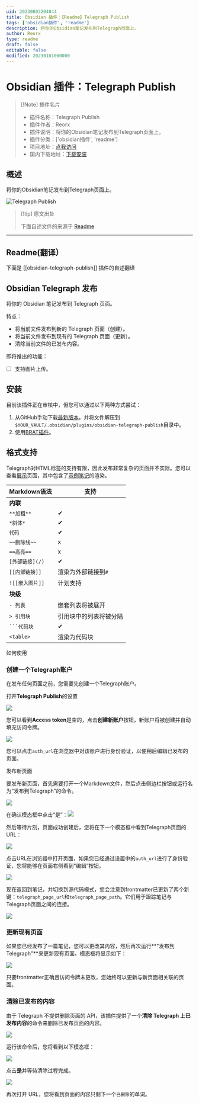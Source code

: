 ```yaml
---
uid: 20230803204844
title: Obsidian 插件：【Readme】Telegraph Publish
tags: ['obsidian插件', 'readme']
description: 将你的Obsidian笔记发布到Telegraph页面上。
author: Reorx
type: readme
draft: false
editable: false
modified: 20230101000000
---
```


# Obsidian 插件：Telegraph Publish

> [!Note] 插件名片
> - 插件名称：Telegraph Publish
> - 插件作者：Reorx
> - 插件说明：将你的Obsidian笔记发布到Telegraph页面上。
> - 插件分类：['obsidian插件', 'readme']
> - 项目地址：[点我访问](https://github.com/reorx/obsidian-telegraph-publish)
> - 国内下载地址：[下载安装](https://pkmer.cn/products/plugin/pluginMarket/?obsidian-telegraph-publish)

## 概述

将你的Obsidian笔记发布到Telegraph页面上。

![Telegraph Publish](https://cdn.pkmer.cn/covers/obsidian-telegraph-publish.png!pkmer)

> [!tip] 原文出处
> 
>下面自述文件的来源于 [Readme](https://ghproxy.net/https://raw.githubusercontent.com/reorx/obsidian-telegraph-publish/master/README.md)
> 

---

## Readme(翻译）

下面是 [[obsidian-telegraph-publish]] 插件的自述翻译


## Obsidian Telegraph 发布

将你的 Obsidian 笔记发布到 Telegraph 页面。

特点：
- 将当前文件发布到新的 Telegraph 页面（创建）。
- 将当前文件发布到现有的 Telegraph 页面（更新）。
- 清除当前文件的已发布内容。

即将推出的功能：
- [ ] 支持图片上传。

## 安装

目前该插件正在审核中，但您可以通过以下两种方式尝试：
1. 从GitHub手动下载[最新版本](https://github.com/reorx/obsidian-telegraph-publish/releases)，并将文件解压到`$YOUR_VAULT/.obsidian/plugins/obsidian-telegraph-publish`目录中。
2. 使用[BRAT插件](https://github.com/TfTHacker/obsidian42-brat)。

## 格式支持

Telegraph对HTML标签的支持有限，因此发布非常复杂的页面并不实际。您可以查看[展示](https://telegra.ph/2022031122-Test-telegraph-publish-02-03-12)页面，其中包含了[示例笔记](./sample_note.md)的渲染。

|Markdown语法|支持|
|---|---|
|**内联**| |
|`**加粗**`|✔|
|`*斜体*`|✔|
|`代码`|✔|
|`~~删除线~~`|x|
|`==高亮==`|x|
|`[外部链接](/)`|✔|
|`[[内部链接]]`|渲染为外部链接到`#`|
|`![[嵌入图片]]`|计划支持|
|**块级**| |
|`- 列表`|嵌套列表将被展开|
|`> 引用块`|引用块中的列表将被分隔|
|<code>\`\`\`代码块</code>|✔|
|`<table>`|渲染为代码块|

如何使用

### 创建一个Telegraph账户

在发布任何页面之前，您需要先创建一个Telegraph账户。

打开**Telegraph Publish**的设置

![](images/settings.png)

您可以看到**Access token**是空的，点击**创建新账户**按钮，新账户将被创建并自动填充访问令牌。

![](images/settings-done.png)

您可以点击`auth_url`在浏览器中对该账户进行身份验证，以便稍后编辑已发布的页面。

发布新页面

要发布新页面，首先需要打开一个Markdown文件，然后点击侧边栏按钮或运行名为“发布到Telegraph”的命令。

![](images/command-create.png)

在确认模态框中点击“是”：![](images/create-confirm.png)

然后等待片刻，页面成功创建后，您将在下一个模态框中看到Telegraph页面的URL：

![](images/create-success.png)

点击URL在浏览器中打开页面，如果您已经通过设置中的`auth_url`进行了身份验证，您将能够在页面右侧看到“编辑”按钮。

![](images/telegraph-edit.png)

现在返回到笔记，并切换到源代码模式，您会注意到frontmatter已更新了两个新键：`telegraph_page_url`和`telegraph_page_path`。它们用于跟踪笔记与Telegraph页面之间的连接。

![](images/frontmatter.png)

### 更新现有页面

如果您已经发布了一篇笔记，您可以更改其内容，然后再次运行**"发布到Telegraph"**来更新现有页面。模态框将显示如下：

![](images/update-confirm.png)

只要frontmatter正确且访问令牌未更改，您始终可以更新与新页面相关联的页面。

### 清除已发布的内容

由于 Telegraph 不提供删除页面的 API，该插件提供了一个**清除 Telegraph 上已发布内容**的命令来删除已发布页面的内容。

![](images/command-clear.png)

运行该命令后，您将看到以下模态框：

![](images/confirm-clear.png)

点击**是**并等待清除过程完成。

![](images/clear-success.png)

再次打开 URL，您将看到页面的内容只剩下一个`已删除`的单词。



